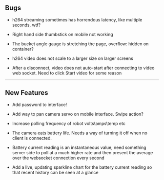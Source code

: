 ## Bugs

- h264 streaming sometimes has horrendous latency, like multiple seconds, wtf?

- Right hand side thumbstick on mobile not working

- The bucket angle gauge is stretching the page, overflow: hidden on container?

- h264 video does not scale to a larger size on larger screens

- After a disconnect, video does not auto-start after connecting to video web socket. Need to click Start video for some reason


---

## New Features

- Add password to interface!

- Add way to pan camera servo on mobile interface. Swipe action?

- Increase polling frequency of robot volts\amps\temp etc

- The camera eats battery life. Needs a way of turning it off when no client is connected.

- Battery current reading is an instantaneous value, need something server side to poll
 at a much higher rate and then present the average over the websocket connection every second
 
- Add a live, updating sparkline chart for the battery current reading so that recent history can be seen at a glance

